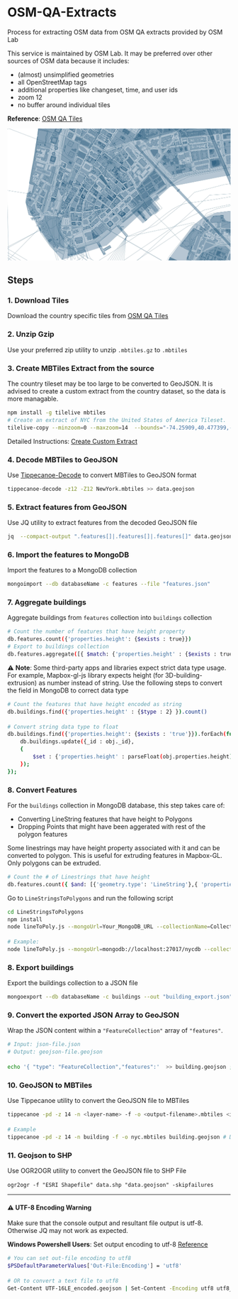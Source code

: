 # OSM-QA-Extracts
Process for extracting OSM data from OSM QA extracts provided by OSM Lab

This service is maintained by OSM Lab. It may be preferred over other sources of OSM data because it includes:
- (almost) unsimplified geometries
- all OpenStreetMap tags
- additional properties like changeset, time, and user ids
- zoom 12
- no buffer around individual tiles

**Reference**: [OSM QA Tiles](https://osmlab.github.io/osm-qa-tiles/)

![sample](img/sample.jpg)

## Steps

### 1.  Download Tiles
Download the country specific tiles from [OSM QA Tiles](https://osmlab.github.io/osm-qa-tiles/country.html)

### 2. Unzip Gzip
Use your preferred zip utility to unzip `.mbtiles.gz` to `.mbtiles`

### 3. Create MBTiles Extract from the source
The country tileset may be too large to be converted to GeoJSON. It is advised to create a custom extract from the country dataset, so the data is more managable.

```sh
npm install -g tilelive mbtiles
# Create an extract of NYC from the United States of America Tileset.
tilelive-copy --minzoom=0 --maxzoom=14  --bounds="-74.25909,40.477399,-73.700272,40.917577" united_states_of_america.mbtiles NewYork.mbtiles
```

Detailed Instructions: [Create Custom Extract](https://openmaptiles.org/docs/generate/create-custom-extract/)

### 4. Decode MBTiles to GeoJSON
Use [Tippecanoe-Decode](https://github.com/mapbox/tippecanoe#tippecanoe-decode) to convert MBTiles to GeoJSON format

```sh
tippecanoe-decode -z12 -Z12 NewYork.mbtiles >> data.geojson
```

### 5. Extract features from GeoJSON
Use JQ utility to extract features from the decoded GeoJSON file

```sh
jq  --compact-output ".features[]|.features[]|.features[]" data.geojson > features.json

```

### 6. Import the features to MongoDB 
Import the features to a MongoDB collection

```sh
mongoimport --db databaseName -c features --file "features.json"
```

### 7. Aggregate buildings
Aggregate buildings from `features` collection into `buildings` collection

```sh
# Count the number of features that have height property
db.features.count({'properties.height': {$exists : true}})
# Export to buildings collection
db.features.aggregate([{ $match: {'properties.height' : {$exists : true}} },{ $out: "buildings" }])
```

⚠️ **Note**: Some third-party apps and libraries expect strict data type usage. For example, Mapbox-gl-js library expects height (for 3D-building-extrusion) as number instead of string. Use the following steps to convert the field in MongoDB to correct data type

```sh
# Count the features that have height encoded as string
db.buildings.find({'properties.height' : {$type : 2} }).count()

# Convert string data type to float 
db.buildings.find({'properties.height': {$exists : 'true'}}).forEach(function(obj) { 
	db.buildings.update({_id : obj._id},
	{
		$set : {'properties.height' : parseFloat(obj.properties.height)}
	});
});

```

### 8. Convert Features
For the `buildings` collection in MongoDB database, this step takes care of:
- Converting LineString features that have height to Polygons
- Dropping Points that might have been aggerated with rest of the polygon features

Some linestrings may have height property associated with it and can be converted to polygon. This is useful for extruding features in Mapbox-GL. Only polygons can be extruded.

```sh
# Count the # of Linestrings that have height
db.features.count({ $and: [{'geometry.type': 'LineString'},{ 'properties.height': {$exists:true} }] })
```

Go to `LineStringsToPolygons` and run the following script

```sh
cd LineStringsToPolygons
npm install
node lineToPoly.js --mongoUrl=Your_MongoDB_URL --collectionName=Collection_Name

# Example:
node lineToPoly.js --mongoUrl=mongodb://localhost:27017/nycdb --collectionName=buildings
```

### 8. Export buildings
Export the buildings collection to a JSON file

```sh
mongoexport --db databaseName -c buildings --out "building_export.json" --jsonArray 
```

### 9. Convert the exported JSON Array to GeoJSON
Wrap the JSON content within a `"FeatureCollection"` array of `"features"`.

```sh
# Input: json-file.json 
# Output: geojson-file.geojson

echo '{ "type": "FeatureCollection","features":'  >> building.geojson ; cat  building_export.json >> building.geojson ; echo '}' >> building.geojson
```

### 10. GeoJSON to MBTiles
Use Tippecanoe utility to convert the GeoJSON file to MBTiles

```sh
tippecanoe -pd -z 14 -n <layer-name> -f -o <output-filename>.mbtiles <input-filename>.geojson # Drop all points, Max Zoom 14

# Example
tippecanoe -pd -z 14 -n building -f -o nyc.mbtiles building.geojson # Drop all points, Max Zoom 14
```

### 11. Geojson to SHP
Use OGR2OGR utility to convert the GeoJSON file to SHP File

`ogr2ogr -f "ESRI Shapefile" data.shp "data.geojson" -skipfailures`

---

#### ⚠️ UTF-8 Encoding Warning

 Make sure that the console output and resultant file output is utf-8. Otherwise JQ may not work as expected.

**Windows Powershell Users**: Set output encoding to utf-8 [Reference](https://stackoverflow.com/questions/40098771/changing-powershells-default-output-encoding-to-utf-8)

```sh
# You can set out-file encoding to utf8 
$PSDefaultParameterValues['Out-File:Encoding'] = 'utf8'

# OR to convert a text file to utf8
Get-Content UTF-16LE_encoded.geojson | Set-Content -Encoding utf8 utf8_encoded.geojson
```